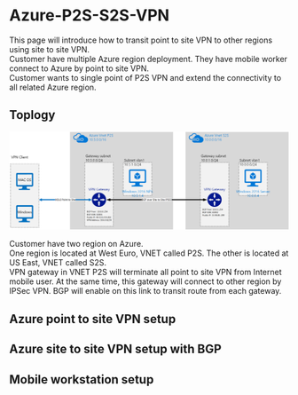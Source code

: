 Azure-P2S-S2S-VPN
==========================================
This page will introduce how to transit point to site VPN to other regions using site to site VPN. <br>
Customer have multiple Azure region deployment. They have mobile worker connect to Azure by point to site VPN. <br>
Customer wants to single point of P2S VPN and extend the connectivity to all related Azure region. <br>

Toplogy
----------------
![](https://github.com/yinghli/Azure-P2S-S2S-VPN/blob/master/topology.PNG)

Customer have two region on Azure. <br>
One region is located at West Euro, VNET called P2S. The other is located at US East, VNET called S2S.<br>
VPN gateway in VNET P2S will terminate all point to site VPN from Internet mobile user. At the same time, this gateway will connect to other region by IPSec VPN. BGP will enable on this link to transit route from each gateway. <br>



Azure point to site VPN setup
------------------------------

Azure site to site VPN setup with BGP
------------------------------------

Mobile workstation setup
-------------------------
